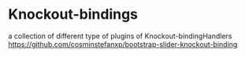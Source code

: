 # Knockout-bindings
a collection of different type of plugins of Knockout-bindingHandlers 
https://github.com/cosminstefanxp/bootstrap-slider-knockout-binding
